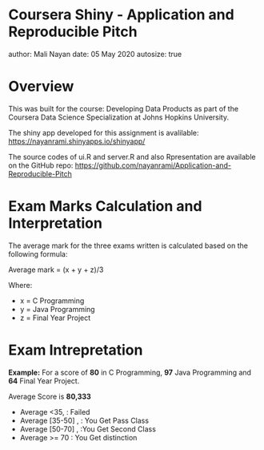 Coursera Shiny - Application and Reproducible Pitch
========================================================
author: Mali Nayan
date: 05 May 2020
autosize: true

Overview
========================================================

This was built for the course: Developing Data Products as part of the Coursera Data Science Specialization at Johns Hopkins University.

The shiny app developed for this assignment is avalilable: 
https://nayanrami.shinyapps.io/shinyapp/

The source codes of ui.R and server.R and also Rpresentation are available on the GitHub repo: https://github.com/nayanrami/Application-and-Reproducible-Pitch

Exam Marks Calculation and Interpretation
========================================================
The average mark for the three exams written is calculated based on the following formula:

Average mark = (x + y + z)/3

Where:

- x = C Programming
- y = Java Programming
- z = Final Year Project

Exam Intrepretation
========================================================

**Example:**
For a score of **80** in C Programming, **97** Java Programming and **64** Final Year Project.

Average Score is **80,333**

- Average <35,       : Failed
- Average [35-50] , : You Get Pass Class
- Average [50-70] ,   :You Get Second Class
- Average >= 70 :  You Get distinction 

